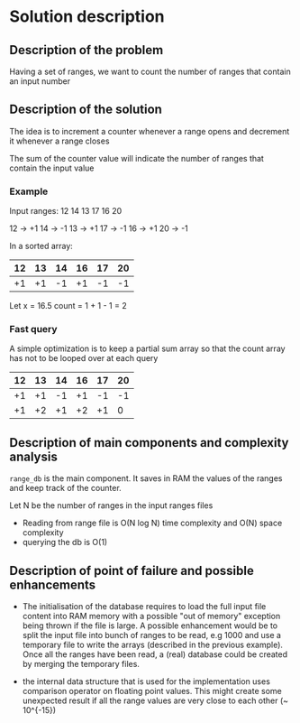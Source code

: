 # Solution description

## Description of the problem
 
Having a set of ranges, we want to count the number of ranges that contain an input number


## Description of the solution

The idea is to increment a counter whenever a range opens and decrement it whenever a range closes

The sum of the counter value will indicate the number of ranges that contain the input value

### Example

Input ranges:
12 14
13 17
16 20

12 -> +1
14 -> -1
13 -> +1
17 -> -1
16 -> +1
20 -> -1

In a sorted array:

| 12 | 13 | 14 | 16 | 17 | 20 |
|----|----|----|----|----|----|
| +1 | +1 | -1 | +1 | -1 | -1 |

Let x = 16.5
count = 1 + 1 - 1 = 2

### Fast query

A simple optimization is to keep a partial sum array so that the count array has not to be looped over at each query

| 12 | 13 | 14 | 16 | 17 | 20 |
|----|----|----|----|----|----|
| +1 | +1 | -1 | +1 | -1 | -1 |
| +1 | +2 | +1 | +2 | +1 | 0  |


## Description of main components and complexity analysis 

`range_db` is the main component. It saves in RAM the values of the ranges and keep track of the counter.

Let N be the number of ranges in the input ranges files

- Reading from range file is O(N log N) time complexity and O(N) space complexity
- querying the db is O(1)

## Description of point of failure and possible enhancements 

* The initialisation of the database requires to load the full input file content into RAM memory with a possible 
"out of memory" exception being thrown if the file is large.  A possible enhancement would be to split the input 
file into bunch of ranges to be read, e.g 1000 and use a temporary file to write the arrays (described in the previous
 example). Once all the ranges have been read, a (real) database could be created by merging the temporary files.

* the internal data structure that is used for the implementation uses comparison operator on floating point values. 
This might create some unexpected result if all the range values are very close to each other (~ 10^{-15})